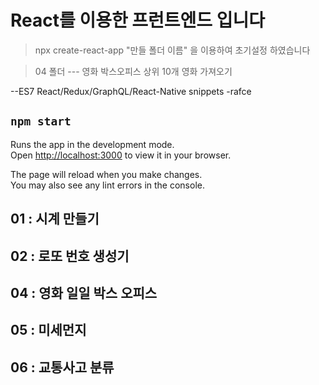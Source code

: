 # React를 이용한 프런트엔드 입니다

> npx create-react-app "만들 폴더 이름" 을 이용하여 초기설정 하였습니다 

> 04 폴더 --- 영화 박스오피스 상위 10개 영화 가져오기

--ES7 React/Redux/GraphQL/React-Native snippets
-rafce

## `npm start`

Runs the app in the development mode.\
Open [http://localhost:3000](http://localhost:3000) to view it in your browser.

The page will reload when you make changes.\
You may also see any lint errors in the console.

>>
## 01 : 시계 만들기
## 02 : 로또 번호 생성기
## 04 : 영화 일일 박스 오피스
## 05 : 미세먼지
## 06 : 교통사고 분류

